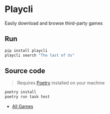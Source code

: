 # Playcli

Easily download and browse third-party games

## Run

```sh
pip install playcli
playcli search "The last of Us"
```

## Source code
>
> Requires [Poetry](https://python-poetry.org/docs/#installation) installed on your machine

```sh
poetry install
poetry run task test
```

- [All Games](https://www.elamigos-games.com/)
